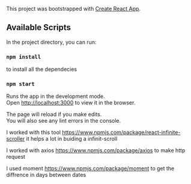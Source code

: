 This project was bootstrapped with [Create React App](https://github.com/facebook/create-react-app).

## Available Scripts

In the project directory, you can run:

### `npm install`
to install all the dependecies 

### `npm start`

Runs the app in the development mode.<br>
Open [http://localhost:3000](http://localhost:3000) to view it in the browser.

The page will reload if you make edits.<br>
You will also see any lint errors in the console.

I worked with this tool https://www.npmjs.com/package/react-infinite-scroller it helps a lot in buiding a infinit-scroll

I worked with axios https://www.npmjs.com/package/axios to make http request 

I used moment https://www.npmjs.com/package/moment to get the diffrence in days between dates
